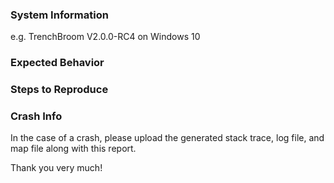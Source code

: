 ### System Information

e.g. TrenchBroom V2.0.0-RC4 on Windows 10

### Expected Behavior

### Steps to Reproduce

### Crash Info

In the case of a crash, please upload the generated stack trace, log file, and map file along with this report.

Thank you very much!